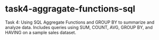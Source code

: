 # task4-aggragate-functions-sql
Task 4: Using SQL Aggregate Functions and GROUP BY to summarize and analyze data. Includes queries using SUM, COUNT, AVG, GROUP BY, and HAVING on a sample sales dataset.
